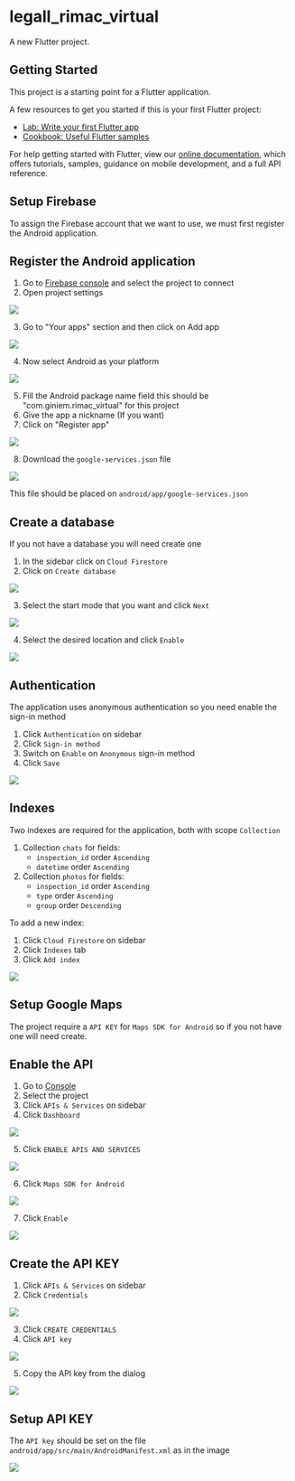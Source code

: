 # legall_rimac_virtual

A new Flutter project.

## Getting Started

This project is a starting point for a Flutter application.

A few resources to get you started if this is your first Flutter project:

- [Lab: Write your first Flutter app](https://flutter.dev/docs/get-started/codelab)
- [Cookbook: Useful Flutter samples](https://flutter.dev/docs/cookbook)

For help getting started with Flutter, view our
[online documentation](https://flutter.dev/docs), which offers tutorials,
samples, guidance on mobile development, and a full API reference.

## Setup Firebase

To assign the Firebase account that we want to use, we must first register the Android application.

## Register the Android application
1. Go to [Firebase console](https://console.firebase.google.com/) and select the project to connect
2. Open project settings

![](.README_images/4b3d69d.png)

3. Go to "Your apps" section and then click on Add app

![](.README_images/d0d8d15.png)

4. Now select Android as your platform

![](.README_images/75b92a4.png)

5. Fill the Android package name field this should be "com.giniem.rimac_virtual" for this project
6. Give the app a nickname (If you want)
7. Click on "Register app"

![](.README_images/570322a.png)

8. Download the `google-services.json` file

![](.README_images/0ad5ecc.png)

This file should be placed on `android/app/google-services.json`

## Create a database
If you not have a database you will need create one

1. In the sidebar click on `Cloud Firestore`
2. Click on `Create database`

![](.README_images/268d5f2.png)

3. Select the start mode that you want and click `Next`

![](.README_images/68764fe.png)

4. Select the desired location and click `Enable`

![](.README_images/4023314.png)


## Authentication
The application uses anonymous authentication so you need enable the sign-in method

1. Click `Authentication` on sidebar
2. Click `Sign-in method`
3. Switch on `Enable` on `Anonymous` sign-in method
4. Click `Save`

![](.README_images/09b0191.png)

## Indexes
Two indexes are required for the application, both with scope `Collection`

1. Collection `chats` for fields:
    - `inspection_id` order `Ascending`
    - `datetime` order `Ascending`
2. Collection `photos` for fields:
    - `inspection_id` order `Ascending`
    - `type` order `Ascending`
    - `group` order `Descending`

To add a new index:

1. Click `Cloud Firestore` on sidebar
2. Click `Indexes` tab
3. Click `Add index`

![](.README_images/e8d0dbc.png)


## Setup Google Maps

The project require a `API KEY` for `Maps SDK for Android` so if you not have one will need create.

## Enable the API
1. Go to [Console](https://console.cloud.google.com/)
2. Select the project
3. Click `APIs & Services` on sidebar
4. Click `Dashboard`

![](.README_images/b7ad0ba.png)

5. Click `ENABLE APIS AND SERVICES`

![](.README_images/a35a41e.png)

6. Click `Maps SDK for Android`

![](.README_images/f51dff4.png)

7. Click `Enable`

![](.README_images/6337e37.png)

## Create the API KEY

1. Click `APIs & Services` on sidebar
2. Click `Credentials`

![](.README_images/1aeebce.png)

3. Click `CREATE CREDENTIALS`
4. Click `API key`

![](.README_images/6a1d80b.png)

5. Copy the API key from the dialog

![](.README_images/4a7cdf4.png)

## Setup API KEY

The `API key` should be set on the file `android/app/src/main/AndroidManifest.xml` as in the image

![](.README_images/1aac873.png)

